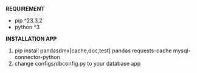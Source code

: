 **REQUIREMENT**
* pip ^23.3.2
* python ^3

**INSTALLATION APP**
1. pip install pandasdmx[cache,doc,test] pandas requests-cache mysql-connector-python
2. change configs/dbconfig.py to your database app